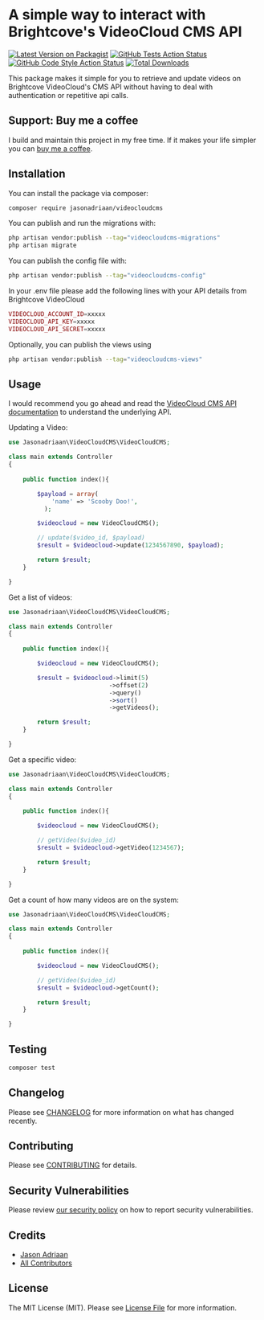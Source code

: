 # A simple way to interact with Brightcove's VideoCloud CMS API

[![Latest Version on Packagist](https://img.shields.io/packagist/v/jasonadriaan/videocloudcms.svg?style=flat-square)](https://packagist.org/packages/jasonadriaan/videocloudcms)
[![GitHub Tests Action Status](https://img.shields.io/github/workflow/status/jasonadriaan/videocloudcms/run-tests?label=tests)](https://github.com/jasonadriaan/videocloudcms/actions?query=workflow%3Arun-tests+branch%3Amain)
[![GitHub Code Style Action Status](https://img.shields.io/github/workflow/status/jasonadriaan/videocloudcms/Check%20&%20fix%20styling?label=code%20style)](https://github.com/jasonadriaan/videocloudcms/actions?query=workflow%3A"Check+%26+fix+styling"+branch%3Amain)
[![Total Downloads](https://img.shields.io/packagist/dt/jasonadriaan/videocloudcms.svg?style=flat-square)](https://packagist.org/packages/jasonadriaan/videocloudcms)

This package makes it simple for you to retrieve and update videos on Brightcove VideoCloud's CMS API without having to deal with authentication or repetitive api calls.

## Support: Buy me a coffee

I build and maintain this project in my free time. If it makes your life simpler you can [buy me a coffee](https://buymeacoffee.com/jasonadriaan).

## Installation

You can install the package via composer:

```bash
composer require jasonadriaan/videocloudcms
```

You can publish and run the migrations with:

```bash
php artisan vendor:publish --tag="videocloudcms-migrations"
php artisan migrate
```

You can publish the config file with:

```bash
php artisan vendor:publish --tag="videocloudcms-config"
```

In your .env file please add the following lines with your API details from Brightcove VideoCloud

```php
VIDEOCLOUD_ACCOUNT_ID=xxxxx
VIDEOCLOUD_API_KEY=xxxxx
VIDEOCLOUD_API_SECRET=xxxxx
```

Optionally, you can publish the views using

```bash
php artisan vendor:publish --tag="videocloudcms-views"
```

## Usage

I would recommend you go ahead and read the [VideoCloud CMS API documentation](https://apis.support.brightcove.com/cms/index.html) to understand the underlying API.

Updating a Video:

```php
use Jasonadriaan\VideoCloudCMS\VideoCloudCMS;

class main extends Controller
{
    
    public function index(){

        $payload = array(
            'name' => 'Scooby Doo!',
          );

        $videocloud = new VideoCloudCMS();

        // update($video_id, $payload)
        $result = $videocloud->update(1234567890, $payload);

        return $result;
    }

}
```

Get a list of videos:

```php
use Jasonadriaan\VideoCloudCMS\VideoCloudCMS;

class main extends Controller
{
    
    public function index(){

        $videocloud = new VideoCloudCMS();

        $result = $videocloud->limit(5)
                            ->offset(2)
                            ->query()
                            ->sort()
                            ->getVideos();

        return $result;
    }

}
```

Get a specific video:

```php
use Jasonadriaan\VideoCloudCMS\VideoCloudCMS;

class main extends Controller
{
    
    public function index(){

        $videocloud = new VideoCloudCMS();

        // getVideo($video_id)
        $result = $videocloud->getVideo(1234567);

        return $result;
    }

}
```

Get a count of how many videos are on the system:

```php
use Jasonadriaan\VideoCloudCMS\VideoCloudCMS;

class main extends Controller
{
    
    public function index(){

        $videocloud = new VideoCloudCMS();

        // getVideo($video_id)
        $result = $videocloud->getCount();

        return $result;
    }

}
```


## Testing

```bash
composer test
```

## Changelog

Please see [CHANGELOG](CHANGELOG.md) for more information on what has changed recently.

## Contributing

Please see [CONTRIBUTING](.github/CONTRIBUTING.md) for details.

## Security Vulnerabilities

Please review [our security policy](../../security/policy) on how to report security vulnerabilities.

## Credits

- [Jason Adriaan](https://github.com/jasonadriaan)
- [All Contributors](../../contributors)

## License

The MIT License (MIT). Please see [License File](LICENSE.md) for more information.

